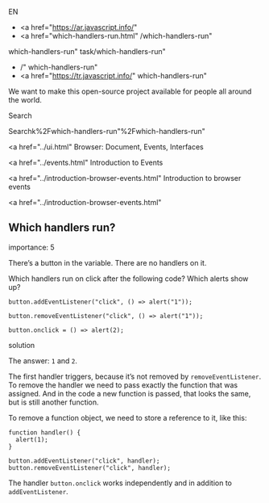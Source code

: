 EN

- <a href="https://ar.javascript.info/"
- <a href="which-handlers-run.html"
  /which-handlers-run"

which-handlers-run"
task/which-handlers-run"

<!-- -->

- /"
  which-handlers-run"
- <a href="https://tr.javascript.info/"
  which-handlers-run"

We want to make this open-source project available for people all around the world.

Search

Searchk%2Fwhich-handlers-run"%2Fwhich-handlers-run" </a>

<a href="../ui.html" Browser: Document, Events, Interfaces</span></a>

<a href="../events.html" Introduction to Events</span></a>

<a href="../introduction-browser-events.html" Introduction to browser events</span></a>

<a href="../introduction-browser-events.html"

## Which handlers run?

<span class="task__importance" title="How important is the task, from 1 to 5">importance: 5</span>

There’s a button in the variable. There are no handlers on it.

Which handlers run on click after the following code? Which alerts show up?

    button.addEventListener("click", () => alert("1"));

    button.removeEventListener("click", () => alert("1"));

    button.onclick = () => alert(2);

solution

The answer: `1` and `2`.

The first handler triggers, because it’s not removed by `removeEventListener`. To remove the handler we need to pass exactly the function that was assigned. And in the code a new function is passed, that looks the same, but is still another function.

To remove a function object, we need to store a reference to it, like this:

    function handler() {
      alert(1);
    }

    button.addEventListener("click", handler);
    button.removeEventListener("click", handler);

The handler `button.onclick` works independently and in addition to `addEventListener`.
